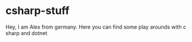 # csharp-stuff
Hey, I am Alex from germany.
Here you can find some play arounds with c sharp and dotnet